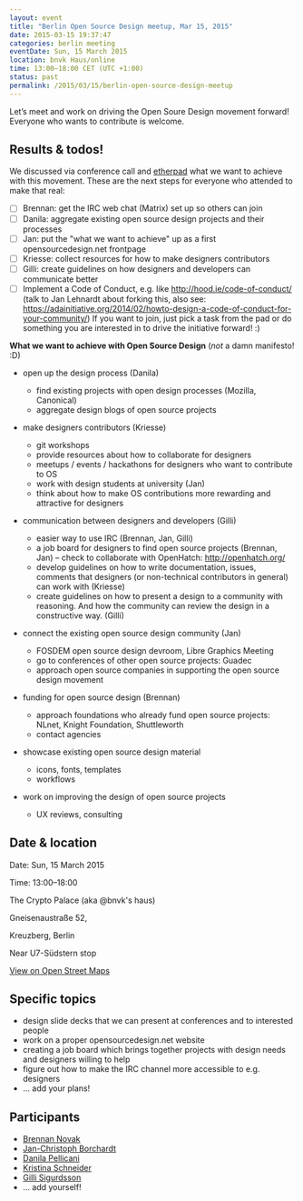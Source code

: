 ```yaml
---
layout: event
title: "Berlin Open Source Design meetup, Mar 15, 2015"
date: 2015-03-15 19:37:47
categories: berlin meeting
eventDate: Sun, 15 March 2015
location: bnvk Haus/online
time: 13:00–18:00 CET (UTC +1:00)
status: past
permalink: /2015/03/15/berlin-open-source-design-meetup
---
```


Let’s meet and work on driving the Open Soure Design movement forward! Everyone who wants to contribute is welcome.

## Results & todos!

We discussed via conference call and [etherpad](http://piratepad.net/fBoG0xwOiQ) what we want to achieve with this movement. These are the next steps for everyone who attended to make that real:

- [ ] Brennan: get the IRC web chat (Matrix) set up so others can join
- [ ] Danila: aggregate existing open source design projects and their processes
- [ ] Jan: put the "what we want to achieve" up as a first opensourcedesign.net frontpage
- [ ] Kriesse: collect resources for how to make designers contributors
- [ ] Gilli: create guidelines on how designers and developers can communicate better
- [ ] Implement a Code of Conduct, e.g. like http://hood.ie/code-of-conduct/ (talk to Jan Lehnardt about forking this, also see: https://adainitiative.org/2014/02/howto-design-a-code-of-conduct-for-your-community/)
      If you want to join, just pick a task from the pad or do something you are interested in to drive the initiative forward! :)

**What we want to achieve with Open Source Design**
(_not_ a damn manifesto! :D)

- open up the design process (Danila)

  - find existing projects with open design processes (Mozilla, Canonical)
  - aggregate design blogs of open source projects

- make designers contributors (Kriesse)

  - git workshops
  - provide resources about how to collaborate for designers
  - meetups / events / hackathons for designers who want to contribute to OS
  - work with design students at university (Jan)
  - think about how to make OS contributions more rewarding and attractive for designers

- communication between designers and developers (Gilli)

  - easier way to use IRC (Brennan, Jan, Gilli)
  - a job board for designers to find open source projects (Brennan, Jan) – check to collaborate with OpenHatch: http://openhatch.org/
  - develop guidelines on how to write documentation, issues, comments that designers (or non-technical contributors in general) can work with (Kriesse)
  - create guidelines on how to present a design to a community with reasoning. And how the community can review the design in a constructive way. (Gilli)

- connect the existing open source design community (Jan)

  - FOSDEM open source design devroom, Libre Graphics Meeting
  - go to conferences of other open source projects: Guadec
  - approach open source companies in supporting the open source design movement

- funding for open source design (Brennan)

  - approach foundations who already fund open source projects: NLnet, Knight Foundation, Shuttleworth
  - contact agencies

- showcase existing open source design material

  - icons, fonts, templates
  - workflows

- work on improving the design of open source projects
  - UX reviews, consulting

## Date & location

Date: Sun, 15 March 2015

Time: 13:00–18:00

The Crypto Palace (aka @bnvk's haus)

Gneisenaustraße 52,

Kreuzberg, Berlin

Near U7-Südstern stop

[View on Open Street Maps](http://www.openstreetmap.org/?mlat=52.4893&mlon=13.4040#map=15/52.4893/13.4040)

## Specific topics

- design slide decks that we can present at conferences and to interested people
- work on a proper opensourcedesign.net website
- creating a job board which brings together projects with design needs and designers willing to help
- figure out how to make the IRC channel more accessible to e.g. designers
- … add your plans!

## Participants

- [Brennan Novak](https://github.com/bnvk)
- [Jan-Christoph Borchardt](https://github.com/jancborchardt)
- [Danila Pellicani](https://github.com/danilapellicani)
- [Kristina Schneider](https://github.com/kriesse)
- [Gilli Sigurdsson](https://github.com/gillisig)
- … add yourself!
